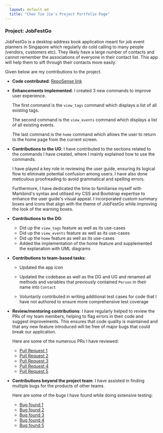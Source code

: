 ```yaml
---
  layout: default.md
  title: "Choo Tze Jie's Project Portfolio Page"
---
```


### Project: JobFestGo

JobFestGo is a desktop address book application meant for job event planners in Singapore which regularly do cold calling to many people (vendors, customers etc). They likely have a large number of contacts and cannot remember the associations of everyone in their contact list. This app will help them to sift through their contacts more easily.

Given below are my contributions to the project.

* **Code contributed**: [RepoSense link](https://nus-cs2103-ay2324s1.github.io/tp-dashboard/?search=tjch-o&breakdown=true&sort=groupTitle%20dsc&sortWithin=title&since=2023-09-22&timeframe=commit&mergegroup=&groupSelect=groupByRepos&checkedFileTypes=docs~functional-code~test-code~other)

* **Enhancements implemented**:
  I created 3 new commands to improve user experience.

  The first command is the `view_tags` command which displays a list of all existing tags.

  The second command is the `view_events` command which displays a list of all existing events.

  The last command is the `home` command which allows the user to return to the home page from the current screen.

* **Contributions to the UG**:
  I have contributed to the sections related to the commands I have created, where I mainly explained how to use the commands.

  I have played a key role in reviewing the user guide, ensuring its logical flow to eliminate potential confusion among users.
  I have also done meticulous proofreading to avoid grammatical and spelling errors.

  Furthermore, I have dedicated the time to familiarise myself with Markbind's syntax and utilised my CSS and Bootstrap expertise to enhance the user guide's visual appeal. I incorporated custom summary boxes and icons that align with the theme of JobFestGo while improving the look of the warning boxes.

* **Contributions to the DG**:
  - Did up the `view_tags` feature as well as its use-cases
  - Did up the `view_events` feature as well as its use-cases
  - Did up the `home` feature as well as its use-cases
  - Added the implementation of the home feature and supplemented the explanation with UML diagrams

* **Contributions to team-based tasks**:
  - Updated the app icon

  - Updated the codebase as well as the DG and UG and renamed all methods and variables that previously contained `Person` in their name into `Contact`

  - Voluntarily contributed in writing additional test cases for code that I have not authored to ensure more comprehensive test coverage

* **Review/mentoring contributions**:
  I have regularly helped to review the PRs of my team members, helping to flag errors in their code and suggest improvements. This ensures that code quality is maintained and that any new feature introduced will be free of major bugs that could break our application.

  Here are some of the numerous PRs I have reviewed:

  - [Pull Request 1](https://github.com/AY2324S1-CS2103T-T09-1/tp/pull/53)
  - [Pull Request 2](https://github.com/AY2324S1-CS2103T-T09-1/tp/pull/69)
  - [Pull Request 3](https://github.com/AY2324S1-CS2103T-T09-1/tp/pull/97)
  - [Pull Request 4](https://github.com/AY2324S1-CS2103T-T09-1/tp/pull/159)
  - [Pull Request 5](https://github.com/AY2324S1-CS2103T-T09-1/tp/pull/222)


* **Contributions beyond the project team**:
  I have assisted in finding multiple bugs for the products of other teams.

  Here are some of the bugs I have found while doing extensive testing:
  - [Bug found 1](https://github.com/tjch-o/ped/issues/3)
  - [Bug found 2](https://github.com/tjch-o/ped/issues/8)
  - [Bug found 3](https://github.com/tjch-o/ped/issues/9)
  - [Bug found 4](https://github.com/tjch-o/ped/issues/11)
  - [Bug found 5](https://github.com/tjch-o/ped/issues/13)

